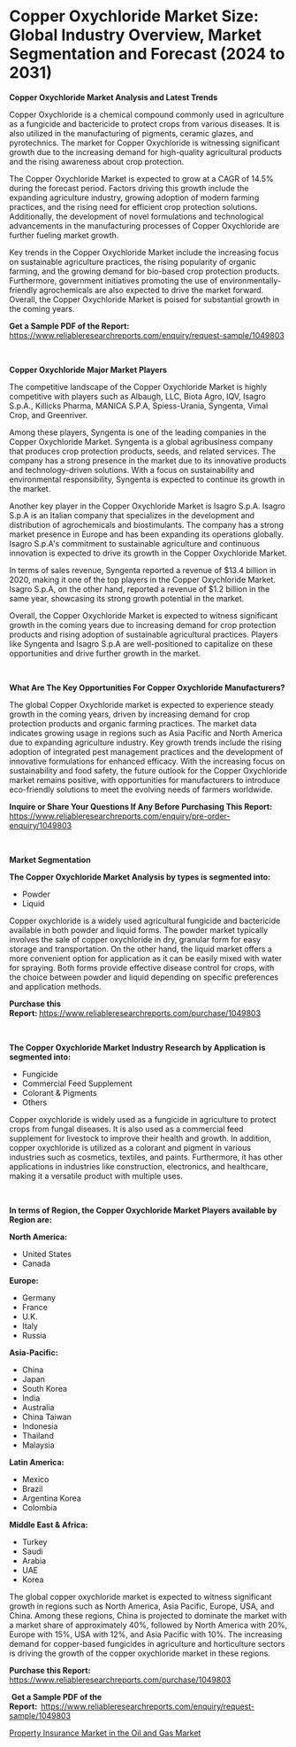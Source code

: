 <p><h1>Copper Oxychloride Market Size: Global Industry Overview, Market Segmentation and Forecast (2024 to 2031)</h1></p><p><strong>Copper Oxychloride Market Analysis and Latest Trends</strong></p>
<p><p>Copper Oxychloride is a chemical compound commonly used in agriculture as a fungicide and bactericide to protect crops from various diseases. It is also utilized in the manufacturing of pigments, ceramic glazes, and pyrotechnics. The market for Copper Oxychloride is witnessing significant growth due to the increasing demand for high-quality agricultural products and the rising awareness about crop protection.</p><p>The Copper Oxychloride Market is expected to grow at a CAGR of 14.5% during the forecast period. Factors driving this growth include the expanding agriculture industry, growing adoption of modern farming practices, and the rising need for efficient crop protection solutions. Additionally, the development of novel formulations and technological advancements in the manufacturing processes of Copper Oxychloride are further fueling market growth.</p><p>Key trends in the Copper Oxychloride Market include the increasing focus on sustainable agriculture practices, the rising popularity of organic farming, and the growing demand for bio-based crop protection products. Furthermore, government initiatives promoting the use of environmentally-friendly agrochemicals are also expected to drive the market forward. Overall, the Copper Oxychloride Market is poised for substantial growth in the coming years.</p></p>
<p><strong>Get a Sample PDF of the Report:&nbsp;</strong> <a href="https://www.reliableresearchreports.com/enquiry/request-sample/1049803">https://www.reliableresearchreports.com/enquiry/request-sample/1049803</a></p>
<p>&nbsp;</p>
<p><strong>Copper Oxychloride Major Market Players</strong></p>
<p><p>The competitive landscape of the Copper Oxychloride Market is highly competitive with players such as Albaugh, LLC, Biota Agro, IQV, Isagro S.p.A., Killicks Pharma, MANICA S.P.A, Spiess-Urania, Syngenta, Vimal Crop, and Greenriver. </p><p>Among these players, Syngenta is one of the leading companies in the Copper Oxychloride Market. Syngenta is a global agribusiness company that produces crop protection products, seeds, and related services. The company has a strong presence in the market due to its innovative products and technology-driven solutions. With a focus on sustainability and environmental responsibility, Syngenta is expected to continue its growth in the market.</p><p>Another key player in the Copper Oxychloride Market is Isagro S.p.A. Isagro S.p.A is an Italian company that specializes in the development and distribution of agrochemicals and biostimulants. The company has a strong market presence in Europe and has been expanding its operations globally. Isagro S.p.A's commitment to sustainable agriculture and continuous innovation is expected to drive its growth in the Copper Oxychloride Market.</p><p>In terms of sales revenue, Syngenta reported a revenue of $13.4 billion in 2020, making it one of the top players in the Copper Oxychloride Market. Isagro S.p.A, on the other hand, reported a revenue of $1.2 billion in the same year, showcasing its strong growth potential in the market.</p><p>Overall, the Copper Oxychloride Market is expected to witness significant growth in the coming years due to increasing demand for crop protection products and rising adoption of sustainable agricultural practices. Players like Syngenta and Isagro S.p.A are well-positioned to capitalize on these opportunities and drive further growth in the market.</p></p>
<p>&nbsp;</p>
<p><strong>What Are The Key Opportunities For Copper Oxychloride Manufacturers?</strong></p>
<p><p>The global Copper Oxychloride market is expected to experience steady growth in the coming years, driven by increasing demand for crop protection products and organic farming practices. The market data indicates growing usage in regions such as Asia Pacific and North America due to expanding agriculture industry. Key growth trends include the rising adoption of integrated pest management practices and the development of innovative formulations for enhanced efficacy. With the increasing focus on sustainability and food safety, the future outlook for the Copper Oxychloride market remains positive, with opportunities for manufacturers to introduce eco-friendly solutions to meet the evolving needs of farmers worldwide.</p></p>
<p><strong>Inquire or Share Your Questions If Any Before Purchasing This Report:</strong> <a href="https://www.reliableresearchreports.com/enquiry/pre-order-enquiry/1049803">https://www.reliableresearchreports.com/enquiry/pre-order-enquiry/1049803</a></p>
<p>&nbsp;</p>
<p><strong>Market Segmentation</strong></p>
<p><strong>The Copper Oxychloride Market Analysis by types is segmented into:</strong></p>
<p><ul><li>Powder</li><li>Liquid</li></ul></p>
<p><p>Copper oxychloride is a widely used agricultural fungicide and bactericide available in both powder and liquid forms. The powder market typically involves the sale of copper oxychloride in dry, granular form for easy storage and transportation. On the other hand, the liquid market offers a more convenient option for application as it can be easily mixed with water for spraying. Both forms provide effective disease control for crops, with the choice between powder and liquid depending on specific preferences and application methods.</p></p>
<p><strong>Purchase this Report:&nbsp;</strong><a href="https://www.reliableresearchreports.com/purchase/1049803">https://www.reliableresearchreports.com/purchase/1049803</a></p>
<p>&nbsp;</p>
<p><strong>The Copper Oxychloride Market Industry Research by Application is segmented into:</strong></p>
<p><ul><li>Fungicide</li><li>Commercial Feed Supplement</li><li>Colorant & Pigments</li><li>Others</li></ul></p>
<p><p>Copper oxychloride is widely used as a fungicide in agriculture to protect crops from fungal diseases. It is also used as a commercial feed supplement for livestock to improve their health and growth. In addition, copper oxychloride is utilized as a colorant and pigment in various industries such as cosmetics, textiles, and paints. Furthermore, it has other applications in industries like construction, electronics, and healthcare, making it a versatile product with multiple uses.</p></p>
<p>&nbsp;</p>
<p><strong>In terms of Region, the Copper Oxychloride Market Players available by Region are:</strong></p>
<p>
    <p> <strong> North America: </strong>
        <ul>
            <li>United States</li>
            <li>Canada</li>
        </ul>
        </p> 
    <p> <strong> Europe: </strong>
        <ul>
            <li>Germany</li>
            <li>France</li>
            <li>U.K.</li>
            <li>Italy</li>
            <li>Russia</li>
        </ul>
        </p> 
    <p> <strong> Asia-Pacific: </strong>
        <ul>
            <li>China</li>
            <li>Japan</li>
            <li>South Korea</li>
            <li>India</li>
            <li>Australia</li>
            <li>China Taiwan</li>
            <li>Indonesia</li>
            <li>Thailand</li>
            <li>Malaysia</li>
        </ul>
        </p> 
    <p> <strong> Latin America: </strong>
        <ul>
            <li>Mexico</li>
            <li>Brazil</li>
            <li>Argentina Korea</li>
            <li>Colombia</li>
        </ul>
        </p> 
    <p> <strong> Middle East & Africa: </strong>
        <ul>
            <li>Turkey</li>
            <li>Saudi</li>
            <li>Arabia</li>
            <li>UAE</li>
            <li>Korea</li>
        </ul>
    </p>
    </p>
<p><p>The global copper oxychloride market is expected to witness significant growth in regions such as North America, Asia Pacific, Europe, USA, and China. Among these regions, China is projected to dominate the market with a market share of approximately 40%, followed by North America with 20%, Europe with 15%, USA with 12%, and Asia Pacific with 10%. The increasing demand for copper-based fungicides in agriculture and horticulture sectors is driving the growth of the copper oxychloride market in these regions.</p></p>
<p><strong>Purchase this Report: </strong><a href="https://www.reliableresearchreports.com/purchase/1049803">https://www.reliableresearchreports.com/purchase/1049803</a></p>
<p>&nbsp;<strong>Get a Sample PDF of the Report:&nbsp;&nbsp;</strong><a href="https://www.reliableresearchreports.com/enquiry/request-sample/1049803">https://www.reliableresearchreports.com/enquiry/request-sample/1049803</a></p>
<p><strong></strong></p>
<p><p><a href="https://eight-handstand-8fb.notion.site/Property-Insurance-Market-in-the-Oil-and-Gas-Market-Size-Market-Trends-and-Growth-Outlook-forecast-f37b65c742a24e7c8d18892fab34b488">Property Insurance Market in the Oil and Gas Market</a></p></p>